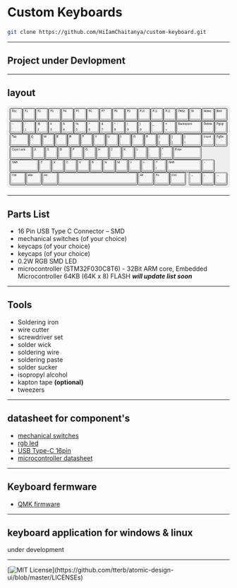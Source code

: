 # Custom Keyboards

```bash
git clone https://github.com/HiIamChaitanya/custom-keyboard.git
```

---

## Project under Devlopment

---

## layout

![layout](images/board-layout/keyboard-layout.png)

---

## Parts List

- 16 Pin USB Type C Connector – SMD
- mechanical switches (of your choice)
- keycaps (of your choice)
- keycaps (of your choice)
- 0.2W RGB SMD LED
- microcontroller (STM32F030C8T6) - 32Bit ARM core, Embedded Microcontroller 64KB (64K x 8) FLASH 
**_will update list soon_**

---

## Tools

- Soldering iron
- wire cutter
- screwdriver set
- solder wick
- soldering wire
- soldering paste
- solder sucker
- isopropyl alcohol
- kapton tape **(optional)**
- tweezers

---










## datasheet for component's

- [mechanical switches](datasheet/mechanical-switches.pdf)
- [rgb led](datasheet/rgb-led-datasheet.pdf)
- [USB Type-C 16pin](datasheets/USB-Type-C-16pin-Datasheet.pdf)
- [microcontroller datasheet](datasheets/STM32F030C8T6-microcontroller-datasheet.pdf)











---
## Keyboard fermware
- [QMK firmware](https://github.com/qmk/qmk_firmware)
---
## keyboard application for windows & linux
under development

---

[![MIT License](https://img.shields.io/apm/l/atomic-design-ui.svg?)](https://github.com/tterb/atomic-design-ui/blob/master/LICENSEs)
